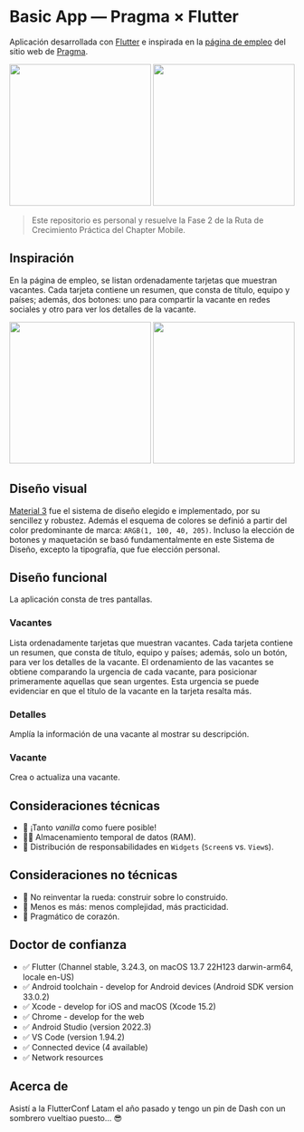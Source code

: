 # Basic App — Pragma × Flutter

Aplicación desarrollada con [Flutter](https://flutter.dev/) e inspirada en la [página de empleo](https://www.pragma.co/es/carrera/vacantes/) del sitio web de [Pragma](https://www.pragma.co/).

<img src="https://github.com/user-attachments/assets/b2c8ae0d-23e8-4347-a68f-67db7797de4f" width="250">
<img src="https://github.com/user-attachments/assets/c4413133-2094-4ed9-8648-d518aa2a207a" width="250">

> Este repositorio es personal y resuelve la Fase 2 de la Ruta de Crecimiento Práctica del Chapter Mobile.

## Inspiración

En la página de empleo, se listan ordenadamente tarjetas que muestran vacantes. Cada tarjeta contiene un resumen, que consta de título, equipo y países; además, dos botones: uno para compartir la vacante en redes sociales y otro para ver los detalles de la vacante.

<img src="https://github.com/user-attachments/assets/96dc46e7-4bf2-4bd1-acae-251d9666b0ed" width="250">
<img src="https://github.com/user-attachments/assets/94a8e5b6-e9c5-4eda-a6b9-e7130da6ce65" width="250">

## Diseño visual

[Material 3](https://m3.material.io/) fue el sistema de diseño elegido e implementado, por su sencillez y robustez. Además el esquema de colores se definió a partir del color predominante de marca: `ARGB(1, 100, 40, 205)`. Incluso la elección de botones y maquetación se basó fundamentalmente en este Sistema de Diseño, excepto la tipografía, que fue elección personal.

## Diseño funcional

La aplicación consta de tres pantallas.

### Vacantes

Lista ordenadamente tarjetas que muestran vacantes. Cada tarjeta contiene un resumen, que consta de título, equipo y países; además, solo un botón, para ver los detalles de la vacante. El ordenamiento de las vacantes se obtiene comparando la urgencia de cada vacante, para posicionar primeramente aquellas que sean urgentes. Esta urgencia se puede evidenciar en que el título de la vacante en la tarjeta resalta más.

### Detalles

Amplía la información de una vacante al mostrar su descripción.

### Vacante

Crea o actualiza una vacante.

## Consideraciones técnicas

- 🍦 ¡Tanto _vanilla_ como fuere posible!
- 😶‍🌫️ Almacenamiento temporal de datos (RAM).
- 🫡 Distribución de responsabilidades en `Widgets` (`Screen`s vs. `View`s).

## Consideraciones no técnicas

- 🛞 No reinventar la rueda: construir sobre lo construido.
- 🧮 Menos es más: menos complejidad, más practicidad.
- 💜 Pragmático de corazón.

## Doctor de confianza

- ✅ Flutter (Channel stable, 3.24.3, on macOS 13.7 22H123 darwin-arm64, locale en-US)
- ✅ Android toolchain - develop for Android devices (Android SDK version 33.0.2)
- ✅ Xcode - develop for iOS and macOS (Xcode 15.2)
- ✅ Chrome - develop for the web
- ✅ Android Studio (version 2022.3)
- ✅ VS Code (version 1.94.2)
- ✅ Connected device (4 available)
- ✅ Network resources

## Acerca de

Asistí a la FlutterConf Latam el año pasado y tengo un pin de Dash con un sombrero vueltiao puesto... 😎
